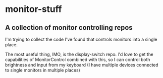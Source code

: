 # monitor-stuff

## A collection of monitor controlling repos

I'm trying to collect the code I've found that controls monitors into a single
place.

The most useful thing, IMO, is the display-switch repo. I'd love to get the
capabilities of MonitorControl combined with this, so I can control both
brightness and input from my keyboard (I have multiple devices connected to
single monitors in multiple places)
